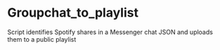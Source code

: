 # Groupchat_to_playlist
Script identifies Spotify shares in a Messenger chat JSON and uploads them to a public playlist
